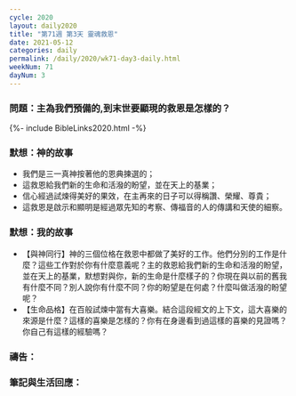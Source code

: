 ```yaml
---
cycle: 2020
layout: daily2020
title: "第71週 第3天 靈魂救恩"
date: 2021-05-12
categories: daily
permalink: /daily/2020/wk71-day3-daily.html
weekNum: 71
dayNum: 3
---
```


### 問題：主為我們預備的,到末世要顯現的救恩是怎樣的？

{%- include BibleLinks2020.html -%}

### 默想：神的故事 
+ 我們是三一真神按著他的恩典揀選的；
+ 這救恩給我們新的生命和活潑的盼望，並在天上的基業；
+ 信心經過試煉得美好的果效，在主再來的日子可以得稱讚、榮耀、尊貴；
+ 這救恩是啟示和顯明是經過眾先知的考察、傳福音的人的傳講和天使的細察。

### 默想：我的故事
+ 【與神同行】神的三個位格在救恩中都做了美好的工作。他們分別的工作是什麼？這些工作對於你有什麼意義呢？主的救恩給我們新的生命和活潑的盼望，並在天上的基業，默想對與你，新的生命是什麼樣子的？你現在與以前的舊我有什麼不同？別人說你有什麼不同？你的盼望是在何處？什麼叫做活潑的盼望呢？
+ 【生命品格】在百般試煉中當有大喜樂。結合這段經文的上下文，這大喜樂的來源是什麼？這樣的喜樂是怎樣的？你有在身邊看到過這樣的喜樂的見證嗎？你自己有這樣的經驗嗎？

### 禱告：

### 筆記與生活回應：
